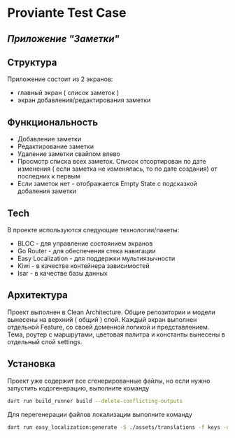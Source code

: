 # Proviante Test Case
## _Приложение "Заметки"_


## Структура

Приложение состоит из 2 экранов: 
- главный экран ( список заметок )
- экран добавления/редактирования заметки

## Функциональность
- Добавление заметки
- Редактирование заметки
- Удаление заметки свайпом влево
- Просмотр списка всех заметок. Список отсортирован по дате изменения ( если заметка не изменялась, то по дате создания) от последних к первым
- Если заметок нет - отображается Empty State с подсказкой добаления заметки

## Tech

В проекте используются следующие технологии/пакеты:

- BLOC - для управление состоянием экранов
- Go Router - для обеспечения стека навигации
- Easy Localization - для поддержки мультиязычности
- Kiwi - в качестве контейнера зависимостей
- Isar - в качестве базы данных 

## Архитектура

Проект выполнен в Clean Architecture. Общие репозитории и модели вынесены на верхний ( общий ) слой.
Каждый экран выполнен отдельной Feature, со своей доменной логикой и представлением.
Тема, роутер с маршрутами, цветовая палитра и константы вынесены в отдельный слой settings.

## Установка

Проект уже содержит все сгенерированные файлы, но если нужно запустить кодогенерацию, выполните команду

```sh
dart run build_runner build --delete-conflicting-outputs
```
Для перегенерации файлов локализации выполните команду
```sh
dart run easy_localization:generate -S ./assets/translations -f keys -o locale_keys.g.dart -O ./lib/generated
```
